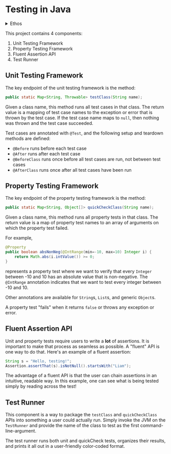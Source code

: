 # Testing in Java

<details>

<summary>Ethos</summary>

As software engineers, it is critical that we verify the accuracy of our software. Most languages have unit-testing libraries to facilitate this:

- C++ has `googletest`
- Rust has `cargo`
- Python has `pytest`
- etc...

Copious and thorough unit testing, when used in consort with static analysis tools and wise integration testing strategies, can give a software engineer confidence that they have writen a module correctly.

Though plenty of unit testing frameworks exist already, the topic is important enough to warent close examination. Furthermore, it provides an opportunity to explore Java's reflection API and develop our own fluent API.

Finally, we write a version of QuickCheck, the Haskell property testing library, because fuzzy testing by hand can become tiresome!

</details>

This project contains 4 components:

1. Unit Testing Framework
2. Property Testing Framework
3. Fluent Assertion API
4. Test Runner


## Unit Testing Framework

The key endpoint of the unit testing framework is the method:

```java
public static Map<String, Throwable> testClass(String name);
```

Given a class name, this method runs all test cases in that class. The return value is a mapping of test case names to the exception or error that is thrown by the test case. If the test case name maps to `null`, then nothing was thrown and the test case succeeded.

Test cases are annotated with `@Test`, and the following setup and teardown methods are defined:

- `@Before` runs before each test case
- `@After` runs after each test case
- `@BeforeClass` runs once before all test cases are run, not between test cases
- `@AfterClass` runs once after all test cases have been run

## Property Testing Framework

The key endpoint of the property testing framework is the method:

```java
public static Map<String, Object[]> quickCheckClass(String name);
```

Given a class name, this method runs all property tests in that class. The return value is a map of property test names to an array of arguments on which the property test failed.

For example,
```java
@Property
public boolean absNonNeg(@IntRange(min=-10, max=10) Integer i) {
    return Math.abs(i.intValue()) >= 0;
}
```

represents a property test where we want to verify that every `Integer` between -10 and 10 has an absolute value that is non-negative. The `@IntRange` annotation indicates that we want to test every integer between -10 and 10.

Other annotations are available for `String`s, `List`s, and generic `Object`s.

A property test "fails" when it returns `false` or throws any exception or error.
## Fluent Assertion API

Unit and property tests require users to write a **lot** of assertions. It is important to make that process as seamless as possible. A "fluent" API is one way to do that. Here's an example of a fluent assertion:

```java
String s = "Hello, testing!";
Assertion.assertThat(s).isNotNull().startsWith("Liam");
```

The advantage of a fluent API is that the user can chain assertions in an intuitive, readable way. In this example, one can see what is being tested simply by reading across the test!
## Test Runner

This component is a way to package the `testClass` and `quickCheckClass` APIs into something a user could actually run. Simply invoke the JVM on the `TestRunner` and provide the name of the class to test as the first command-line-argument.

The test runner runs both unit and quickCheck tests, organizes their results, and prints it all out in a user-friendly color-coded format.